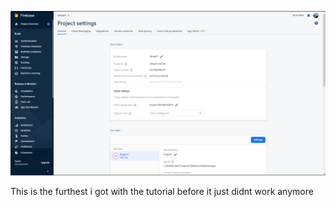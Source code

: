 ![](image/README/1633043101838.png)

This is the furthest i got with the tutorial before it just didnt work anymore

